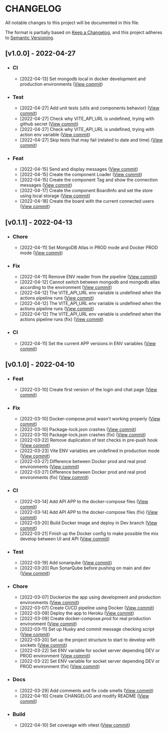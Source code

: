 # **CHANGELOG**

All notable changes to this project will be documented in this file.

The format is partially based on [Keep a Changelog](https://keepachangelog.com/en/1.0.0/),
and this project adheres to [Semantic Versioning](https://semver.org/spec/v2.0.0.html).

## **[v1.0.0] - 2022-04-27**
- ### **CI**
  - [2022-04-13] Set mongodb local in docker development and production environments ([View commit](https://github.com/IvaanTorres/ui-real-time-chat-app/commit/4e570f421734d08484c596a6b8a245278612e801)) 

- ### **Test**
  - [2022-04-27] Add unit tests (utils and components behavior) ([View commit](https://github.com/IvaanTorres/ui-real-time-chat-app/commit/3efd7376181759790e1a603b123ed53234010744)) 
  - [2022-04-27] Check why VITE_API_URL is undefined, trying with github secret ([View commit](https://github.com/IvaanTorres/ui-real-time-chat-app/commit/4ff36e93acd0763862df88d173154639b394bdc1)) 
  - [2022-04-27] Check why VITE_API_URL is undefined, trying with action env variable ([View commit](https://github.com/IvaanTorres/ui-real-time-chat-app/commit/71eb26a506fab9d06436124a010ed5a407b48a9c)) 
  - [2022-04-27] Skip tests that may fail (related to date and time) ([View commit](https://github.com/IvaanTorres/ui-real-time-chat-app/commit/44db8e7b8fe4223124311aee6d8f3cfa1b0bd6d1)) 

- ### **Feat**
  - [2022-04-15] Send and display messages ([View commit](https://github.com/IvaanTorres/ui-real-time-chat-app/commit/ddadd014844915fa7e5c89ba337f01351dfd40a1)) 
  - [2022-04-15] Create the component Loader ([View commit](https://github.com/IvaanTorres/ui-real-time-chat-app/commit/2a50c3512f478ba871c49c7b8dc57496eecb2db4)) 
  - [2022-04-15] Create the component Tag and show the connection messages ([View commit](https://github.com/IvaanTorres/ui-real-time-chat-app/commit/cd0c4dff07ad2320d126bc5476fd7d32be092427)) 
  - [2022-04-17] Create the component BoardInfo and set the store using local storage ([View commit](https://github.com/IvaanTorres/ui-real-time-chat-app/commit/4043d0891b4f767bf3d49a297cf70e35e0999ace)) 
  - [2022-04-18] Create the board with the current connected users ([View commit](https://github.com/IvaanTorres/ui-real-time-chat-app/commit/50dcc2349cc589f971159c23817525891bba6750)) 


## **[v0.1.1] - 2022-04-13**
- ### **Chore**
  - [2022-04-11] Set MongoDB Atlas in PROD mode and Docker PROD mode ([View commit](https://github.com/IvaanTorres/ui-real-time-chat-app/commit/2e54483306a251a99a43f061a2ad74b208d24ed1)) 
  
- ### **Fix**
  - [2022-04-11] Remove ENV reader from the pipeline ([View commit](https://github.com/IvaanTorres/ui-real-time-chat-app/commit/82f2d2d09b3f2b04bfa4f534c7706518232edb77)) 
  - [2022-04-12] Cannot switch between mongodb and mongodb atlas according to the environment ([View commit](https://github.com/IvaanTorres/ui-real-time-chat-app/commit/6966d530642455ccc2ab493c587d858dc1de7bb8)) 
  - [2022-04-12] The VITE_API_URL env variable is undefined when the actions pipeline runs ([View commit](https://github.com/IvaanTorres/ui-real-time-chat-app/commit/10883b036a5e0ee5dc82c5280166cb231be58152)) 
  - [2022-04-12] The VITE_API_URL env variable is undefined when the actions pipeline runs ([View commit](https://github.com/IvaanTorres/ui-real-time-chat-app/commit/fe295661e0a422cc1aa037097732a65cb60547cb)) 
  - [2022-04-12] The VITE_API_URL env variable is undefined when the actions pipeline runs (fix) ([View commit](https://github.com/IvaanTorres/ui-real-time-chat-app/commit/5fc381bb409f5b02ae849d7bb922316b656d0b44)) 
  
- ### **CI**
  - [2022-04-11] Set the current APP versions in ENV variables ([View commit](https://github.com/IvaanTorres/ui-real-time-chat-app/commit/f892d3cee4d429562e0b6c611c0df45135275bee)) 

## **[v0.1.0] - 2022-04-10**

- ### **Feat**
  - [2022-03-10] Create first version of the login and chat page ([View commit](https://github.com/IvaanTorres/ui-real-time-chat-app/commit/71c429b9dfd1c359c067f5e7a166615410db51e9))

- ### **Fix**
  - [2022-03-10] Docker-compose.prod wasn't working properly ([View commit](https://github.com/IvaanTorres/ui-real-time-chat-app/commit/8e81db9650af26a769583631aa2ea37611616640))
  - [2022-03-10] Package-lock.json crashes ([View commit](https://github.com/IvaanTorres/ui-real-time-chat-app/commit/574635c7e24e6ddd052737d338120e24fd17943a))
  - [2022-03-10] Package-lock.json crashes (fix) ([View commit](https://github.com/IvaanTorres/ui-real-time-chat-app/commit/d726de6e6e5862ac57d54fa8173da63ae5cc7c9d))
  - [2022-03-22] Remove duplication of test checks in pre-push hook ([View commit](https://github.com/IvaanTorres/ui-real-time-chat-app/commit/e948b75b51165cfa5af4b198aee3b7901fd1fc89))
  - [2022-03-23] Vite ENV variables are undefined in production mode ([View commit](https://github.com/IvaanTorres/ui-real-time-chat-app/commit/b02dba2809afdfd297cb2b4fe2da192e8be7d6ae))
  - [2022-03-27] Difference between Docker prod and real prod environments ([View commit](https://github.com/IvaanTorres/ui-real-time-chat-app/commit/f4641b887ec0544709eef0f2eb055d70db0cf99d))
  - [2022-03-27] Difference between Docker prod and real prod environments (fix) ([View commit](https://github.com/IvaanTorres/ui-real-time-chat-app/commit/a9b802ad3d80a229c2a49fd6c24492cfd5eaa609))

- ### **CI**
  - [2022-03-14] Add API APP to the docker-compose files ([View commit](https://github.com/IvaanTorres/ui-real-time-chat-app/commit/1d83accc8e3f5970e9fda32e5c1ace326d6ec746))
  - [2022-03-14] Add API APP to the docker-compose files (fix) ([View commit](https://github.com/IvaanTorres/ui-real-time-chat-app/commit/3ffeece94113a5f86265792ab08bc4cf97960eac))
  - [2022-03-20] Build Docker image and deploy in Dev branch ([View commit](https://github.com/IvaanTorres/ui-real-time-chat-app/commit/b60b01ec72433172d86730df580c218473560ede))
  - [2022-03-21] Finish up the Docker config to make possible the mix develop between UI and API ([View commit](https://github.com/IvaanTorres/ui-real-time-chat-app/commit/ed5965c6f6cc252d3163ae6e367db439943875bd))

- ### **Test**
  - [2022-03-19] Add sonarqube ([View commit](https://github.com/IvaanTorres/ui-real-time-chat-app/commit/607b7921fae6420e504cfdc4fc6ced6a7c969e49))
  - [2022-03-20] Run SonarQube before pushing on main and dev ([View commit](https://github.com/IvaanTorres/ui-real-time-chat-app/commit/463976aa88918f4a7a6df53b3b38e10cf0ad5ab3))

- ### **Chore**
  - [2022-03-07] Dockerize the app using development and production environments ([View commit](https://github.com/IvaanTorres/ui-real-time-chat-app/commit/d8d320392a97ef787ed53390292d0e2960e85bc3))
  - [2022-03-07] Create CI/CD pipeline using Docker ([View commit](https://github.com/IvaanTorres/ui-real-time-chat-app/commit/56af7302a18e6861270c89bf12a0745e35ddd9ac))
  - [2022-03-09] Deploy the app to Heroku ([View commit](https://github.com/IvaanTorres/ui-real-time-chat-app/commit/ec34e4f09c79721a16e441000b155d4772d01420))
  - [2022-03-09] Create docker-compose.prod for real production environment ([View commit](https://github.com/IvaanTorres/ui-real-time-chat-app/commit/e1cc0d658cb8ec7a1ed389445833648492a04e5a))
  - [2022-03-11] Set up Husky and commit message checking script ([View commit](https://github.com/IvaanTorres/ui-real-time-chat-app/commit/9ce13f4b26cf970383d537a85ae7276c5a1b0b13))
  - [2022-03-20] Set up the project structure to start to develop with sockets ([View commit](https://github.com/IvaanTorres/ui-real-time-chat-app/commit/a14aa29a17096fb0e82287896fe2014eaacdf79a))
  - [2022-03-22] Set ENV variable for socket server depending DEV or PROD environment ([View commit](https://github.com/IvaanTorres/ui-real-time-chat-app/commit/1955770ad4d8b781f8849308012da38b5294ed10))
  - [2022-03-22] Set ENV variable for socket server depending DEV or PROD environment (fix) ([View commit](https://github.com/IvaanTorres/ui-real-time-chat-app/commit/f0c33a4fe37877161e2b21e0ad22dfe4573c8b96))

- ### **Docs**
  - [2022-03-29] Add comments and fix code smells ([View commit](https://github.com/IvaanTorres/ui-real-time-chat-app/commit/95cc53e5638fb116232487be9227d0099dc2e2be))
  - [2022-04-10] Create CHANGELOG and modify README ([View commit](https://github.com/IvaanTorres/ui-real-time-chat-app/commit/40b4ac327d9a984aa4774e4dad8137687fff44f8))

- ### **Build**
  - [2022-04-10] Set coverage with vitest ([View commit](https://github.com/IvaanTorres/ui-real-time-chat-app/commit/650339db6d257c9d336be3ac0dc6c3bbcb51eeed))

